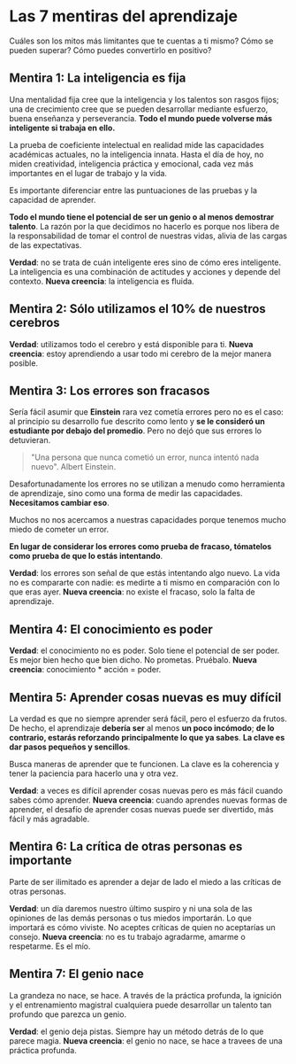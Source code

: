 # Las 7 mentiras del aprendizaje

Cuáles son los mitos más limitantes que te cuentas a ti mismo? Cómo se pueden superar? Cómo puedes convertirlo en positivo?

## Mentira 1: La inteligencia es fija

Una mentalidad fija cree que la inteligencia y los talentos son rasgos fijos; una de crecimiento cree que se pueden desarrollar mediante esfuerzo, buena enseñanza y perseverancia. __Todo el mundo puede volverse más inteligente si trabaja en ello.__

La prueba de coeficiente intelectual en realidad mide las capacidades académicas actuales, no la inteligencia innata. Hasta el día de hoy, no miden creatividad, inteligencia práctica y emocional, cada vez más importantes en el lugar de trabajo y la vida.

Es importante diferenciar entre las puntuaciones de las pruebas y la capacidad de aprender.

__Todo el mundo tiene el potencial de ser un genio o al menos demostrar talento__. La razón por la que decidimos no hacerlo es porque nos libera de la responsabilidad de tomar el control de nuestras vidas, alivia de las cargas de las expectativas.

__Verdad__: no se trata de cuán inteligente eres sino de cómo eres inteligente. La inteligencia es una combinación de actitudes y acciones y depende del contexto.
__Nueva creencia__: la inteligencia es fluida.

## Mentira 2: Sólo utilizamos el 10% de nuestros cerebros

__Verdad__: utilizamos todo el cerebro y está disponible para ti.
__Nueva creencia__: estoy aprendiendo a usar todo mi cerebro de la mejor manera posible.

## Mentira 3: Los errores son fracasos

Sería fácil asumir que __Einstein__ rara vez cometía errores pero no es el caso: al principio su desarrollo fue descrito como lento y __se le consideró un estudiante por debajo del promedio__. Pero no dejó que sus errores lo detuvieran.

> "Una persona que nunca cometió un error, nunca intentó nada nuevo". Albert Einstein.

Desafortunadamente los errores no se utilizan a menudo como herramienta de aprendizaje, sino como una forma de medir las capacidades. __Necesitamos cambiar eso__.

Muchos no nos acercamos a nuestras capacidades porque tenemos mucho miedo de cometer un error.

__En lugar de considerar los errores como prueba de fracaso, tómatelos como prueba de que lo estás intentando__.

__Verdad__: los errores son señal de que estás intentando algo nuevo. La vida no es compararte con nadie: es medirte a ti mismo en comparación con lo que eras ayer.
__Nueva creencia__: no existe el fracaso, solo la falta de aprendizaje.

## Mentira 4: El conocimiento es poder

__Verdad__: el conocimiento no es poder. Solo tiene el potencial de ser poder. Es mejor bien hecho que bien dicho. No prometas. Pruébalo.
__Nueva creencia__: conocimiento * acción = poder.

## Mentira 5: Aprender cosas nuevas es muy difícil

La verdad es que no siempre aprender será fácil, pero el esfuerzo da frutos. De hecho, el aprendizaje __debería ser__ al menos __un poco incómodo__; __de lo contrario, estarás reforzando principalmente lo que ya sabes__. __La clave es dar pasos pequeños y sencillos__.

Busca maneras de aprender que te funcionen. La clave es la coherencia y tener la paciencia para hacerlo una y otra vez.

__Verdad__: a veces es difícil aprender cosas nuevas pero es más fácil cuando sabes cómo aprender.
__Nueva creencia__: cuando aprendes nuevas formas de aprender, el desafío de aprender cosas nuevas puede ser divertido, más fácil y más agradable.

## Mentira 6: La crítica de otras personas es importante

Parte de ser ilimitado es aprender a dejar de lado el miedo a las críticas de otras personas.

__Verdad__: un día daremos nuestro último suspiro y ni una sola de las opiniones de las demás personas o tus miedos importarán. Lo que importará es cómo viviste. No aceptes críticas de quien no aceptarías un consejo.
__Nueva creencia__: no es tu trabajo agradarme, amarme o respetarme. Es el mío.

## Mentira 7: El genio nace

La grandeza no nace, se hace. A través de la práctica profunda, la ignición y el entrenamiento magistral cualquiera puede desarrollar un talento tan profundo que parezca un genio.

__Verdad__: el genio deja pistas. Siempre hay un método detrás de lo que parece magia.
__Nueva creencia__: el genio no nace, se hace a travees de una práctica profunda.
